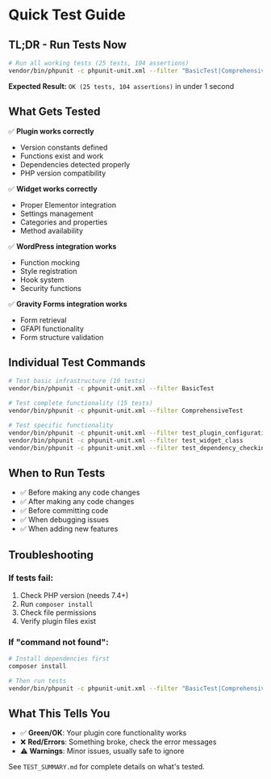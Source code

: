 # Quick Test Guide

## TL;DR - Run Tests Now

```bash
# Run all working tests (25 tests, 104 assertions)
vendor/bin/phpunit -c phpunit-unit.xml --filter "BasicTest|ComprehensiveTest"
```

**Expected Result:** `OK (25 tests, 104 assertions)` in under 1 second

## What Gets Tested

✅ **Plugin works correctly**
- Version constants defined
- Functions exist and work
- Dependencies detected properly
- PHP version compatibility

✅ **Widget works correctly**  
- Proper Elementor integration
- Settings management
- Categories and properties
- Method availability

✅ **WordPress integration works**
- Function mocking
- Style registration
- Hook system
- Security functions

✅ **Gravity Forms integration works**
- Form retrieval
- GFAPI functionality
- Form structure validation

## Individual Test Commands

```bash
# Test basic infrastructure (10 tests)
vendor/bin/phpunit -c phpunit-unit.xml --filter BasicTest

# Test complete functionality (15 tests)  
vendor/bin/phpunit -c phpunit-unit.xml --filter ComprehensiveTest

# Test specific functionality
vendor/bin/phpunit -c phpunit-unit.xml --filter test_plugin_configuration
vendor/bin/phpunit -c phpunit-unit.xml --filter test_widget_class
vendor/bin/phpunit -c phpunit-unit.xml --filter test_dependency_checking
```

## When to Run Tests

- ✅ Before making any code changes
- ✅ After making any code changes  
- ✅ Before committing code
- ✅ When debugging issues
- ✅ When adding new features

## Troubleshooting

### If tests fail:
1. Check PHP version (needs 7.4+)
2. Run `composer install` 
3. Check file permissions
4. Verify plugin files exist

### If "command not found":
```bash
# Install dependencies first
composer install

# Then run tests
vendor/bin/phpunit -c phpunit-unit.xml --filter "BasicTest|ComprehensiveTest"
```

## What This Tells You

- ✅ **Green/OK**: Your plugin core functionality works
- ❌ **Red/Errors**: Something broke, check the error messages
- ⚠️ **Warnings**: Minor issues, usually safe to ignore

See `TEST_SUMMARY.md` for complete details on what's tested.
